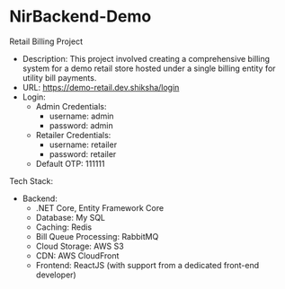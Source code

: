 # NirBackend-Demo

Retail Billing Project
- Description: This project involved creating a comprehensive billing system for a demo retail store hosted under a single billing entity for utility bill payments.
- URL: https://demo-retail.dev.shiksha/login
- Login:
  - Admin Credentials: 
    - username: admin
    - password: admin
  - Retailer Credentials:
    - username: retailer
    - password: retailer
  - Default OTP: 111111

Tech Stack:
- Backend: 
  - .NET Core, Entity Framework Core
  - Database: My SQL
  - Caching: Redis
  - Bill Queue Processing: RabbitMQ
  - Cloud Storage: AWS S3
  - CDN: AWS CloudFront
  - Frontend: ReactJS (with support from a dedicated front-end developer)